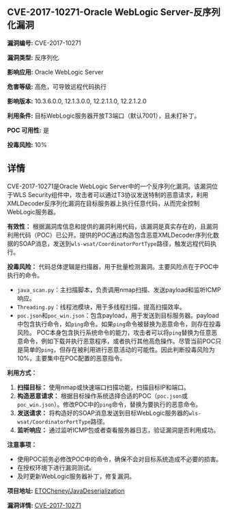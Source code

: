 ## CVE-2017-10271-Oracle WebLogic Server-反序列化漏洞

**漏洞编号:** CVE-2017-10271

**漏洞类型:** 反序列化

**影响应用:** Oracle WebLogic Server

**危害等级:** 高危，可导致远程代码执行

**影响版本:** 10.3.6.0.0, 12.1.3.0.0, 12.2.1.1.0, 12.2.1.2.0

**利用条件:** 目标WebLogic服务器开放T3端口（默认7001），且未打补丁。

**POC 可用性:** 是

**投毒风险:** 10%

## 详情

CVE-2017-10271是Oracle WebLogic Server中的一个反序列化漏洞。该漏洞位于WLS Security组件中，攻击者可以通过T3协议发送特制的恶意请求，利用XMLDecoder反序列化漏洞在目标服务器上执行任意代码，从而完全控制WebLogic服务器。

**有效性：**
根据漏洞库信息和提供的漏洞利用代码，该漏洞是真实存在的，且漏洞利用代码（POC）已公开。提供的POC通过构造包含恶意XMLDecoder序列化数据的SOAP消息，发送到`wls-wsat/CoordinatorPortType`路径，触发远程代码执行。

**投毒风险：**
代码总体逻辑是扫描器，用于批量检测漏洞。主要风险点在于POC中执行的命令。
*   `java_scan.py`：主扫描脚本，负责调用nmap扫描、发送payload和监听ICMP响应。
*   `Threading.py`：线程池模块，用于多线程扫描，提高扫描效率。
*   `poc.json`和`poc_win.json`：包含payload，用于发送到目标服务器。payload中包含执行命令，如`ping`命令。如果`ping`命令被替换为恶意命令，则存在投毒风险。
POC本身包含执行系统命令的能力，攻击者可以将`ping`替换为任意恶意命令，例如下载并执行恶意程序，或者执行其他高危操作。尽管当前POC只是简单的`ping`，但存在被利用进行恶意活动的可能性。因此判断投毒风险为10%，主要集中在POC配置的恶意指令。

**利用方式：**
1.  **扫描目标：** 使用nmap或快速端口扫描功能，扫描目标IP和端口。
2.  **构造恶意请求：** 根据目标操作系统选择合适的POC（`poc.json`或`poc_win.json`）。修改POC中的`ping`命令，替换为要执行的恶意命令。
3.  **发送请求：** 将构造好的SOAP消息发送到目标WebLogic服务器的`wls-wsat/CoordinatorPortType`路径。
4.  **监听响应：** 通过监听ICMP包或者查看服务器日志，验证漏洞是否利用成功。

**注意事项：**
*   使用POC前务必修改POC中的命令，确保不会对目标系统造成不必要的损害。
*   在授权环境下进行漏洞测试。
*   及时更新WebLogic服务器补丁，修复漏洞。

**项目地址:** [ETOCheney/JavaDeserialization](https://github.com/ETOCheney/JavaDeserialization)

**漏洞详情:** [CVE-2017-10271](https://nvd.nist.gov/vuln/detail/CVE-2017-10271)